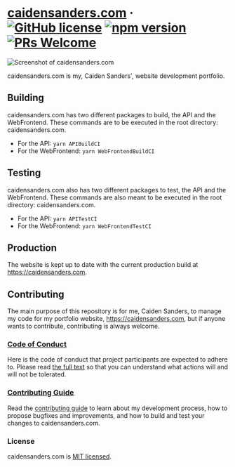 # [caidensanders.com](https://caidensanders.com) &middot; [![GitHub license](https://img.shields.io/badge/license-MIT-blue.svg)](https://github.com/facebook/react/blob/master/LICENSE) [![npm version](https://img.shields.io/npm/v/react.svg?style=flat)](https://www.npmjs.com/package/react) [![PRs Welcome](https://img.shields.io/badge/PRs-welcome-brightgreen.svg)](https://reactjs.org/docs/how-to-contribute.html#your-first-pull-request)

![Screenshot of caidensanders.com](https://res.cloudinary.com/ddbkztvvw/image/upload/v1611332169/Screenshot_2021-01-12_141212_yhc4sz.png)

caidensanders.com is my, Caiden Sanders', website development portfolio.

## Building

caidensanders.com has two different packages to build, the API and the WebFrontend.
These commands are to be executed in the root directory: caidensanders.com.

* For the API: ```yarn APIBuildCI```
* For the WebFrontend: ```yarn WebFrontendBuildCI```

## Testing

caidensanders.com also has two different packages to test, the API and the WebFrontend.
These commands are also meant to be executed in the root directory: caidensanders.com.

* For the API: ```yarn APITestCI```
* For the WebFrontend: ```yarn WebFrontendTestCI```

## Production

The website is kept up to date with the current production build at https://caidensanders.com.

## Contributing

The main purpose of this repository is for me, Caiden Sanders, to manage my code for my portfolio website, https://caidensanders.com, but if anyone wants to contribute, contributing is always welcome.

### [Code of Conduct](https://github.com/caidenvsanders/caidensanders.com/blob/main/CODE_OF_CONDUCT.md)

Here is the code of conduct that project participants are expected to adhere to. Please read [the full text](https://github.com/caidenvsanders/caidensanders.com/blob/main/CODE_OF_CONDUCT.md) so that you can understand what actions will and will not be tolerated.

### [Contributing Guide](https://github.com/caidenvsanders/caidensanders.com/blob/main/CONTRIBUTING.md)

Read the [contributing guide](https://github.com/caidenvsanders/caidensanders.com/blob/main/CONTRIBUTING.md) to learn about my development process, how to propose bugfixes and improvements, and how to build and test your changes to caidensanders.com.

### License

caidensanders.com is [MIT licensed](./LICENSE).
